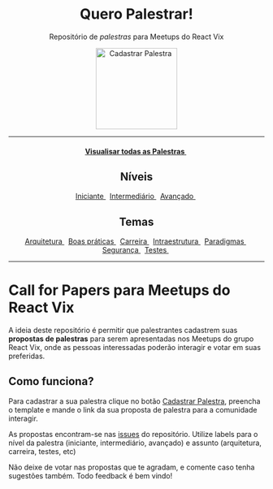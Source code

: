 <h1 align="center">Quero Palestrar!</h1>
<p align="center">
    Repositório de <i>palestras</i> para Meetups do React Vix
</p>
<p align="center">
    <a href="https://github.com/React-VIX/talks/issues/new">
      <img src="https://user-images.githubusercontent.com/753958/31695094-19f445c4-b387-11e7-871a-0a08170911bf.png" alt="Cadastrar Palestra" width="160" />
    </a>
</p>

---
<p align="center">
    <h4 align="center">
      <a href="https://github.com/React-VIX/talks/issues">
        Visualisar todas as Palestras
      </a>&nbsp;
    </h4>
</p>

<h2 align="center">Níveis</h2>
<p align="center">
    <a href="https://github.com/React-VIX/talks/labels/iniciante">
        Iniciante
    </a>&nbsp;
    <a href="https://github.com/React-VIX/talks/labels/intermadi%C3%A1rio">
        Intermediário
    </a>&nbsp;
    <a href="https://github.com/React-VIX/talks/labels/avan%C3%A7ado">
        Avançado
    </a>&nbsp;
</p>

<h2 align="center">Temas</h2>
<p align="center">
    <a href="https://github.com/React-VIX/talks/labels/arquitetura">
        Arquitetura
    </a>&nbsp;
    <a href="https://github.com/React-VIX/talks/labels/boas%20pr%C3%A1ticas">
        Boas práticas
    </a>&nbsp;
    <a href="https://github.com/React-VIX/talks/labels/carreira">
        Carreira
    </a>&nbsp;
    <a href="https://github.com/React-VIX/talks/labels/infraestrutura">
        Intraestrutura
    </a>&nbsp;
    <a href="https://github.com/React-VIX/talks/labels/paradigmas">
        Paradigmas
    </a>&nbsp;
    <a href="https://github.com/React-VIX/talks/labels/seguran%C3%A7a">
        Segurança
    </a>&nbsp;
    <a href="https://github.com/React-VIX/talks/labels/testes">
        Testes
    </a>&nbsp;
</p>

---

# Call for Papers para Meetups do React Vix

A ideia deste repositório é permitir que palestrantes cadastrem suas **propostas de palestras** para serem apresentadas nos Meetups do grupo React Vix, onde as pessoas interessadas poderão interagir e votar em suas preferidas.

## Como funciona?

Para cadastrar a sua palestra clique no botão [Cadastrar Palestra](https://github.com/React-VIX/talks/issues/new), preencha o template e mande o link da sua proposta de palestra para a comunidade interagir.

As propostas encontram-se nas [issues](https://github.com/React-VIX/talks/issues/) do repositório. Utilize labels para o nível da palestra (iniciante, intermediário, avançado) e assunto (arquitetura, carreira, testes, etc)

Não deixe de votar nas propostas que te agradam, e comente caso tenha sugestões também. Todo feedback é bem vindo!
